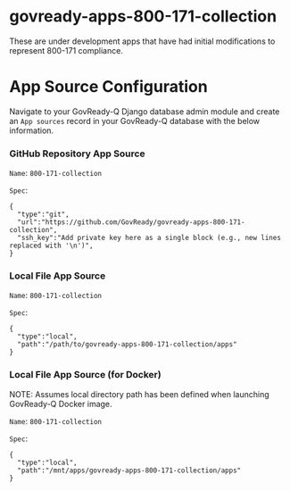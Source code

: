 # govready-apps-800-171-collection

These are under development apps that have had initial modifications to represent 800-171 compliance.

# App Source Configuration

Navigate to your GovReady-Q Django database admin module and create an `App sources` record in your GovReady-Q database with the below information.

### GitHub Repository App Source

`Name`: `800-171-collection`

`Spec`:
```
{
  "type":"git",
  "url":"https://github.com/GovReady/govready-apps-800-171-collection",
  "ssh_key":"Add private key here as a single block (e.g., new lines replaced with '\n')",
}
```

### Local File App Source

`Name`: `800-171-collection`

`Spec`:
```
{
  "type":"local",
  "path":"/path/to/govready-apps-800-171-collection/apps"
}
```

### Local File App Source (for Docker)

NOTE: Assumes local directory path has been defined when launching GovReady-Q Docker image.

`Name`: `800-171-collection`

`Spec`:
```
{
  "type":"local",
  "path":"/mnt/apps/govready-apps-800-171-collection/apps"
}
```
